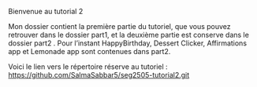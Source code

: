 
Bienvenue au tutorial 2  

Mon dossier contient la première partie du tutoriel, que vous pouvez retrouver dans le dossier part1, et la deuxième partie est conserve dans le dossier part2 . Pour l’instant HappyBirthday, Dessert Clicker,  Affirmations app et Lemonade app sont  contenues dans part2.


Voici le lien vers le répertoire réserve au tutoriel : 
https://github.com/SalmaSabbar5/seg2505-tutorial2.git
